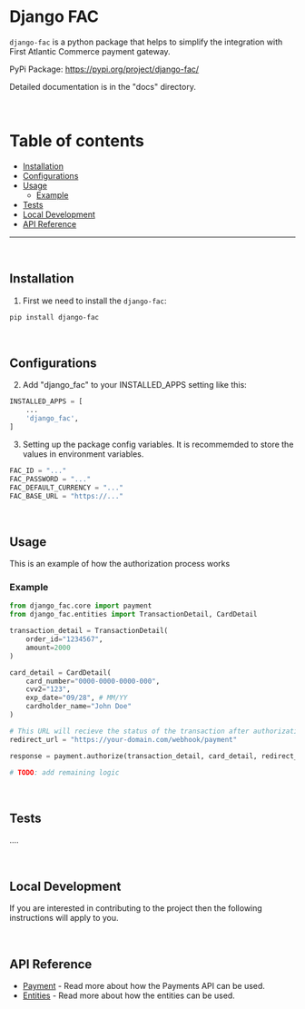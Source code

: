 
# Django FAC 


`django-fac` is a python package that helps to simplify the integration with First Atlantic Commerce payment gateway.

PyPi Package: https://pypi.org/project/django-fac/

Detailed documentation is in the "docs" directory.

&nbsp;

Table of contents
=================
<!--ts-->
   * [Installation](#installation)
   * [Configurations](#configurations)
   * [Usage](#usage)
      * [Example](#example)
   * [Tests](#tests)
   * [Local Development](#local-development)
   * [API Reference](#api-reference)
<!--te-->


---

&nbsp;

## Installation

1. First we need to install the `django-fac`:
```bash
pip install django-fac
```

&nbsp;

## Configurations

2. Add "django_fac" to your INSTALLED_APPS setting like this:

```python
INSTALLED_APPS = [
    ...
    'django_fac',
]
```

3. Setting up the package config variables. It is recommemded to store the values in environment variables.

```python
FAC_ID = "..."
FAC_PASSWORD = "..."
FAC_DEFAULT_CURRENCY = "..."
FAC_BASE_URL = "https://..."

```

&nbsp;

## Usage

This is an example of how the authorization process works

### **Example**
```python
from django_fac.core import payment
from django_fac.entities import TransactionDetail, CardDetail

transaction_detail = TransactionDetail(
    order_id="1234567",
    amount=2000
)

card_detail = CardDetail(
    card_number="0000-0000-0000-000", 
    cvv2="123", 
    exp_date="09/28", # MM/YY
    cardholder_name="John Doe"
)

# This URL will recieve the status of the transaction after authorization
redirect_url = "https://your-domain.com/webhook/payment"

response = payment.authorize(transaction_detail, card_detail, redirect_url)

# TODO: add remaining logic
```

&nbsp;

## Tests

....

&nbsp;

## Local Development

If you are interested in contributing to the project then the following instructions will apply to you.

&nbsp;

## API Reference

 - [Payment](/docs/api-guide/payment) - Read more about how the Payments API can be used.
 - [Entities](/docs/api-guide/entities) - Read more about how the entities can be used.